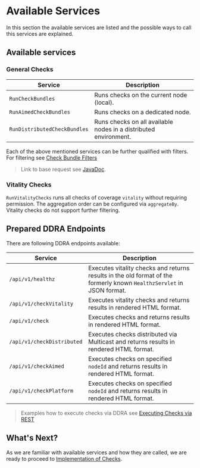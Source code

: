 # Available Services

In this section the available services are listed and the possible ways to call this services are explained.

## Available services

### General Checks

Service | Description
-----| -----------
`RunCheckBundles` | Runs checks on the current node (local).
`RunAimedCheckBundles` | Runs checks on a dedicated node.
`RunDistributedCheckBundles` | Runs checks on all available nodes in a distributed environment.

Each of the above mentioned services can be further qualified with filters. For filtering see [Check Bundle Filters](checks.md#check-bundle-filters)

> Link to base request see [JavaDoc](javadoc:com.braintribe.model.deploymentapi.check.request.CheckBundlesRequest).

### Vitality Checks

`RunVitalityChecks` runs all checks of coverage `vitality` 
without requiring permission. The aggregation order can be configured via `aggregateBy`. Vitality checks do not support further filtering.

## Prepared DDRA Endpoints

There are following DDRA endpoints available:

Service | Description
-----| -----------
`/api/v1/healthz` | Executes vitality checks and returns results in the old format of the formerly known `HealthzServlet` in JSON format.
`/api/v1/checkVitality` | Executes vitality checks and returns results in rendered HTML format.
`/api/v1/check` | Executes checks and returns results in rendered HTML format.
`/api/v1/checkDistributed` | Executes checks distributed via Multicast and returns results in rendered HTML format.
`/api/v1/checkAimed` | Executes checks on specified `nodeId` and returns results in rendered HTML format.
`/api/v1/checkPlatform` | Executes checks on specified `nodeId` and returns results in rendered HTML format.

> Examples how to execute checks via DDRA see [Executing Checks via REST](executing-checks-rest.md)

## What's Next?

As we are familiar with available services and how they are called, we are ready to proceed to [Implementation of Checks](implementing-checks.md).
